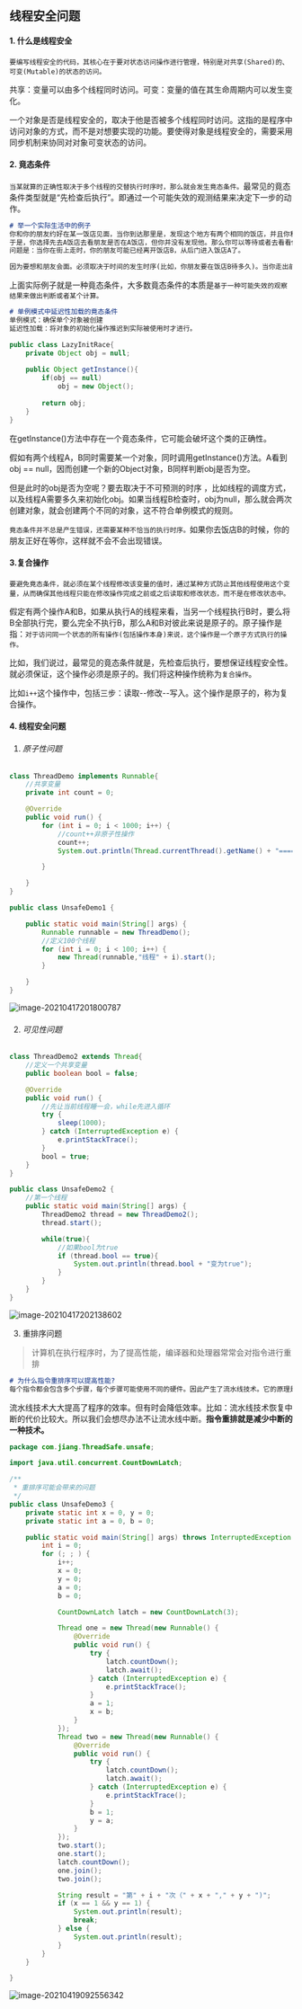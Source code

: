 ## 线程安全问题

#### 1. 什么是线程安全

`要编写线程安全的代码，其核心在于要对状态访问操作进行管理，特别是对共享(Shared)的、可变(Mutable)的状态的访问。`

共享：变量可以由多个线程同时访问。可变：变量的值在其生命周期内可以发生变化。

一个对象是否是线程安全的，取决于他是否被多个线程同时访问。这指的是程序中访问对象的方式，而不是对想要实现的功能。要使得对象是线程安全的，需要采用同步机制来协同对对象可变状态的访问。

#### 2. 竟态条件

`当某就算的正确性取决于多个线程的交替执行时序时，那么就会发生竟态条件。`最常见的竟态条件类型就是“先检查后执行”。即通过一个可能失效的观测结果来决定下一步的动作。

~~~markdown
# 举一个实际生活中的例子
你和你的朋友约好在某一饭店见面，当你到达那里是，发现这个地方有两个相同的饭店，并且你和你的朋友并不知道是哪一家。
于是，你选择先去A饭店去看朋友是否在A饭店，但你并没有发现他。那么你可以等待或者去看看你的朋友是否在饭店B。
问题是：当你在街上走时，你的朋友可能已经离开饭店B，从后门进入饭店A了。

因为要想和朋友会面。必须取决于时间的发生时序(比如，你朋友要在饭店B待多久)。当你走出前门时，你就不知道饭店中是否有你朋友，意思就是，当你离开饭店A之后，你对饭店A的观察结果就无效了。
~~~

上面实际例子就是一种竟态条件，大多数竟态条件的本质是`基于一种可能失效的观察结果来做出判断或者某个计算。`

~~~markdown
# 单例模式中延迟性加载的竟态条件
单例模式：确保单个对象被创建
延迟性加载：将对象的初始化操作推迟到实际被使用时才进行。
~~~

~~~java
public class LazyInitRace{
    private Object obj = null;
    
    public Object getInstance(){
        if(obj == null)
            obj = new Object();
        
        return obj;
    }
}
~~~

在getInstance()方法中存在一个竟态条件，它可能会破坏这个类的正确性。

假如有两个线程A，B同时需要某一个对象，同时调用getInstance()方法。A看到obj == null，因而创建一个新的Object对象，B同样判断obj是否为空。

但是此时的obj是否为空呢？要去取决于不可预测的时序 ，比如线程的调度方式，以及线程A需要多久来初始化obj。如果当线程B检查时，obj为null，那么就会两次创建对象，就会创建两个不同的对象，这不符合单例模式的规则。

`竟态条件并不总是产生错误，还需要某种不恰当的执行时序。`如果你去饭店B的时候，你的朋友正好在等你，这样就不会不会出现错误。



#### 3.复合操作

`要避免竟态条件，就必须在某个线程修改该变量的值时，通过某种方式防止其他线程使用这个变量，从而确保其他线程只能在修改操作完成之前或之后读取和修改状态，而不是在修改状态中。`

假定有两个操作A和B，如果从执行A的线程来看，当另一个线程执行B时，要么将B全部执行完，要么完全不执行B，那么A和B对彼此来说是原子的。原子操作是指：`对于访问同一个状态的所有操作(包括操作本身)来说，这个操作是一个原子方式执行的操作。`

比如，我们说过，最常见的竟态条件就是，先检查后执行，要想保证线程安全性。就必须保证，这个操作必须是原子的。我们将这种操作统称为`复合操作`。

比如`i++`这个操作中，包括三步：读取--修改--写入。这个操作是原子的，称为复合操作。

#### 4. 线程安全问题

1. ###### 原子性问题

```java
class ThreadDemo implements Runnable{
    //共享变量
    private int count = 0;

    @Override
    public void run() {
        for (int i = 0; i < 1000; i++) {
            //count++非原子性操作
            count++;
            System.out.println(Thread.currentThread().getName() + "======" + count);

        }

    }
}

public class UnsafeDemo1 {

    public static void main(String[] args) {
        Runnable runnable = new ThreadDemo();
        //定义100个线程
        for (int i = 0; i < 100; i++) {
            new Thread(runnable,"线程" + i).start();
        }

    }
}
```

![image-20210417201800787](https://gitee.com/Akihij/PicGo/raw/master/img/20210417201807.png)



2. ###### 可见性问题

```java
class ThreadDemo2 extends Thread{
    //定义一个共享变量
    public boolean bool = false;

    @Override
    public void run() {
        //先让当前线程睡一会，while先进入循环
        try {
            sleep(1000);
        } catch (InterruptedException e) {
            e.printStackTrace();
        }
        bool = true;
    }
}

public class UnsafeDemo2 {
    //第一个线程
    public static void main(String[] args) {
        ThreadDemo2 thread = new ThreadDemo2();
        thread.start();

        while(true){
            //如果bool为true
            if (thread.bool == true){
                System.out.println(thread.bool + "变为true");
            }
        }
    }
}
```

![image-20210417202138602](https://gitee.com/Akihij/PicGo/raw/master/img/20210417202138.png)



3. 重排序问题

> 计算机在执行程序时，为了提高性能，编译器和处理器常常会对指令进行重排

~~~markdown
# 为什么指令重排序可以提高性能?
每个指令都会包含多个步骤，每个步骤可能使用不同的硬件。因此产生了流水线技术。它的原理是指令1还没有执行完，就可以开始执行指令2。并不需要等到指令1执行结束后在执行指令2，这样就大大提高了效率
~~~

流水线技术大大提高了程序的效率。但有时会降低效率。比如：流水线技术恢复中断的代价比较大。所以我们会想尽办法不让流水线中断。**指令重排就是减少中断的一种技术。**





```java
package com.jiang.ThreadSafe.unsafe;

import java.util.concurrent.CountDownLatch;

/**
 * 重排序可能会带来的问题
 */
public class UnsafeDemo3 {
    private static int x = 0, y = 0;
    private static int a = 0, b = 0;

    public static void main(String[] args) throws InterruptedException {
        int i = 0;
        for (; ; ) {
            i++;
            x = 0;
            y = 0;
            a = 0;
            b = 0;

            CountDownLatch latch = new CountDownLatch(3);

            Thread one = new Thread(new Runnable() {
                @Override
                public void run() {
                    try {
                        latch.countDown();
                        latch.await();
                    } catch (InterruptedException e) {
                        e.printStackTrace();
                    }
                    a = 1;
                    x = b;
                }
            });
            Thread two = new Thread(new Runnable() {
                @Override
                public void run() {
                    try {
                        latch.countDown();
                        latch.await();
                    } catch (InterruptedException e) {
                        e.printStackTrace();
                    }
                    b = 1;
                    y = a;
                }
            });
            two.start();
            one.start();
            latch.countDown();
            one.join();
            two.join();

            String result = "第" + i + "次（" + x + "," + y + ")";
            if (x == 1 && y == 1) {
                System.out.println(result);
                break;
            } else {
                System.out.println(result);
            }
        }
    }

}
```

![image-20210419092556342](https://gitee.com/Akihij/PicGo/raw/master/img/20210419092753.png)

